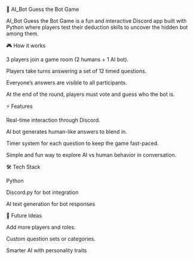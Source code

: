🤖 AI_Bot Guess the Bot Game

AI_Bot Guess the Bot Game is a fun and interactive Discord app built with Python where players test their deduction skills to uncover the hidden bot among them.

🎮 How it works

3 players join a game room (2 humans + 1 AI bot).

Players take turns answering a set of 12 timed questions.

Everyone’s answers are visible to all participants.

At the end of the round, players must vote and guess who the bot is.

⚡ Features

Real-time interaction through Discord.

AI bot generates human-like answers to blend in.

Timer system for each question to keep the game fast-paced.

Simple and fun way to explore AI vs human behavior in conversation.

🛠️ Tech Stack

Python

Discord.py for bot integration

AI text generation for bot responses

🚀 Future Ideas

Add more players and roles.

Custom question sets or categories.

Smarter AI with personality traits
